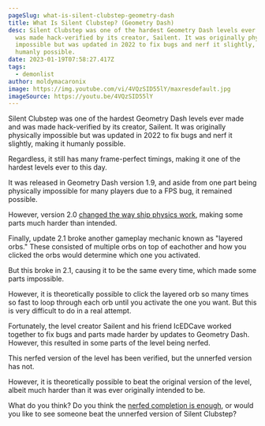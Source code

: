 ```yaml
---
pageSlug: what-is-silent-clubstep-geometry-dash
title: What Is Silent Clubstep? (Geometry Dash)
desc: Silent Clubstep was one of the hardest Geometry Dash levels ever made and
  was made hack-verified by its creator, Sailent. It was originally physically
  impossible but was updated in 2022 to fix bugs and nerf it slightly, making it
  humanly possible.
date: 2023-01-19T07:58:27.417Z
tags:
  - demonlist
author: moldymacaronix
image: https://img.youtube.com/vi/4VQzSID55lY/maxresdefault.jpg
imageSource: https://youtu.be/4VQzSID55lY
---
```

Silent Clubstep was one of the hardest Geometry Dash levels ever made and was made hack-verified by its creator, Sailent. It was originally physically impossible but was updated in 2022 to fix bugs and nerf it slightly, making it humanly possible.

Regardless, it still has many frame-perfect timings, making it one of the hardest levels ever to this day.

It was released in Geometry Dash version 1.9, and aside from one part being physically impossible for many players due to a FPS bug, it remained possible.

However, version 2.0 [changed the way ship physics work](/posts/full-history-of-geometry-dash-gamemodes-1-0-2-2/), making some parts much harder than intended.

Finally, update 2.1 broke another gameplay mechanic known as "layered orbs." These consisted of multiple orbs on top of eachother and how you clicked the orbs would determine which one you activated.

But this broke in 2.1, causing it to be the same every time, which made some parts impossible.

However, it is theoretically possible to click the layered orb so many times so fast to loop through each orb until you activate the one you want. But this is very difficult to do in a real attempt.

Fortunately, the level creator Sailent and his friend IcEDCave worked together to fix bugs and parts made harder by updates to Geometry Dash. However, this resulted in some parts of the level being nerfed.

This nerfed version of the level has been verified, but the unnerfed version has not.

However, it is theoretically possible to beat the original version of the level, albeit much harder than it was ever originally intended to be.

What do you think? Do you think the [nerfed completion is enough](https://www.dashword.net/posts/geometry-dash-levels-top-10-hardest-extreme-demons-2022/#%234%3A-silent-clubstep), or would you like to see someone beat the unnerfed version of Silent Clubstep?